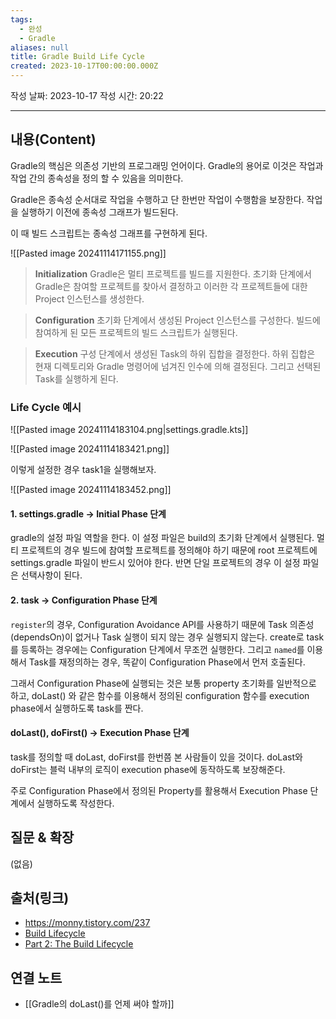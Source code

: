 ```yaml
---
tags:
  - 완성
  - Gradle
aliases: null
title: Gradle Build Life Cycle
created: 2023-10-17T00:00:00.000Z
---
```

작성 날짜: 2023-10-17
작성 시간: 20:22


----
## 내용(Content)

Gradle의 핵심은 의존성 기반의 프로그래밍 언어이다. Gradle의 용어로 이것은 작업과 작업 간의 종속성을 정의 할 수 있음을 의미한다.

Gradle은  종속성 순서대로 작업을 수행하고 단 한번만 작업이 수행함을 보장한다. 작업을 실행하기 이전에 종속성 그래프가 빌드된다.

이 때 빌드 스크립트는 종속성 그래프를 구현하게 된다. 

![[Pasted image 20241114171155.png]]

> **Initialization**
> Gradle은 멀티 프로젝트를 빌드를 지원한다. 초기화 단계에서 Gradle은 참여할 프로젝트를 찾아서 결정하고 이러한 각 프로젝트들에 대한 Project 인스턴스를 생성한다.

> **Configuration**
> 초기화 단계에서 생성된 Project 인스턴스를 구성한다. 빌드에 참여하게 된 모든 프로젝트의 빌드 스크립트가 실행된다.

> **Execution**
> 구성 단계에서 생성된 Task의 하위 집합을 결정한다. 하위 집합은 현재 디렉토리와 Gradle 명령어에 넘겨진 인수에 의해 결정된다. 그리고 선택된 Task를 실행하게 된다.

### Life Cycle 예시

![[Pasted image 20241114183104.png|settings.gradle.kts]]

![[Pasted image 20241114183421.png]]

이렇게 설정한 경우 task1을 실행해보자.

![[Pasted image 20241114183452.png]]


#### 1. settings.gradle -> Initial Phase 단계

gradle의 설정 파일 역할을 한다. 이 설정 파일은 build의 초기화 단계에서 실행된다. 멀티 프로젝트의 경우 빌드에 참여할 프로젝트를 정의해야 하기 때문에 root 프로젝트에 settings.gradle 파일이 반드시 있어야 한다. 반면 단일 프로젝트의 경우 이 설정 파일은 선택사항이 된다.

#### 2. task -> Configuration Phase 단계

`register`의 경우, Configuration Avoidance API를 사용하기 때문에 Task 의존성(dependsOn)이 없거나 Task 실행이 되지 않는 경우 실행되지 않는다. create로 task를 등록하는 경우에는 Configuration 단계에서 무조껀 실행한다. 그리고 `named`를 이용해서 Task를 재정의하는 경우, 똑같이 Configuration Phase에서 먼저 호출된다.

그래서 Configuration Phase에 실행되는 것은 보통 property 초기화를 일반적으로 하고, doLast() 와 같은 함수를 이용해서 정의된 configuration 함수를 execution phase에서 실행하도록 task를 짠다.

#### doLast(), doFirst() -> Execution Phase 단계

task를 정의할 때 doLast, doFirst를 한번쯤 본 사람들이 있을 것이다. doLast와 doFirst는 블럭 내부의 로직이 execution phase에 동작하도록 보장해준다. 

주로 Configuration Phase에서 정의된 Property를 활용해서 Execution Phase 단계에서 실행하도록 작성한다.

## 질문 & 확장

(없음)

## 출처(링크)

- https://monny.tistory.com/237
- [Build Lifecycle](https://docs.gradle.org/current/userguide/build_lifecycle.html)
- [Part 2: The Build Lifecycle](https://docs.gradle.org/current/userguide/partr2_build_lifecycle.html)
## 연결 노트
- [[Gradle의 doLast()를 언제 써야 할까]]









